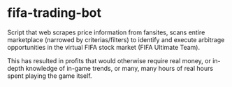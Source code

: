 # fifa-trading-bot
Script that web scrapes price information from fansites, scans entire marketplace (narrowed by criterias/filters) to identify and execute arbitrage opportunities in the virtual FIFA stock market (FIFA Ultimate Team).

This has resulted in profits that would otherwise require real money, or in-depth knowledge of in-game trends, or many, many hours of real hours spent playing the game itself.
